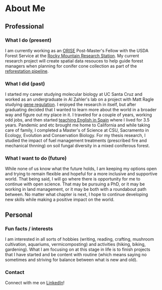 # About Me

## Professional 

### What I do (present)

I am currently working as an [ORISE](https://orise.orau.gov/) Post-Master's Fellow with the USDA Forest Service at the [Rocky Mountain Research Station](https://research.fs.usda.gov/rmrs).
My current research project will create spatial data resouces to help guide forest managers when planning for conifer cone collection as part of the [reforestation pipeline](https://www.frontiersin.org/journals/forests-and-global-change/articles/10.3389/ffgc.2021.629198/full).   

### What I did (past)

I started my career studying molecular biology at UC Santa Cruz and worked as an undergraduate in Al Zahler's lab on a project with Matt Ragle studying [gene regulation](https://genome.cshlp.org/content/25/7/982.short).
I enjoyed the research in itself, but after graduating decided that I wanted to learn more about the world in a broader way and figure out my place in it.
I traveled for a couple of years, working odd jobs, and then started [teaching English in Spain](https://conversaspain.com/auxiliares-de-conversacion/) where I lived for 3.5 years.
Pandemic and etc brought me home to California and while taking care of family, I completed a Master's of Science at CSU, Sacramento in Ecology, Evolution and Conservation Biology.
For my thesis research, I studied the impact of fuel management treatments (prescribed fire and mechanical thnning) on soil fungal diversity in a mixed coniferous forest.

### What I want to do (future)

While none of us know what the future holds, I am keeping my options open and trying to remain flexible and hopeful for a more inclusive and supportive world.
That being said, I will go where there is opportunity for me to continue with open science.
That may be pursuing a PhD, or it may be working in land management, or it may be both with a roundabout path between.
No matter what chapter is next, I hope to continue developing new skills while making a positive impact on the world. 

## Personal

### Fun facts / interests 

I am interested in all sorts of hobbies (writing, reading, crafting, mushroom cultivation, aquariums, vermicomposting) and activities (hiking, biking, gardening).
What I am focusing on at this stage in life is to finish projects that I have started and be content with routine (which means saying no sometimes and striving for balance between what is new and old).

### Contact

Connect with me on [LinkedIn](https://www.linkedin.com/in/taylor-akers-24293667 "Taylor Akers")!



